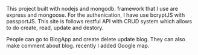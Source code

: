This project built with nodejs and mongodb. framework that I use are express and mongoose.
For the authenication, I have use bcryptJS with passportJS. This site is follows restful API with CRUD system which allows to do create, read, 
update and destory.

People can go to BlogApp and create delete update blog. They can also make comment about blog. recently I added Google map.
